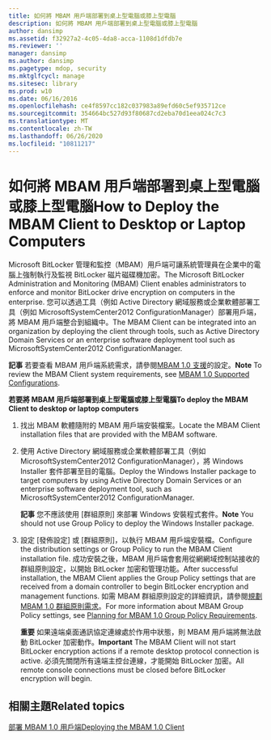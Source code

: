 ```yaml
---
title: 如何將 MBAM 用戶端部署到桌上型電腦或膝上型電腦
description: 如何將 MBAM 用戶端部署到桌上型電腦或膝上型電腦
author: dansimp
ms.assetid: f32927a2-4c05-4da8-acca-1108d1dfdb7e
ms.reviewer: ''
manager: dansimp
ms.author: dansimp
ms.pagetype: mdop, security
ms.mktglfcycl: manage
ms.sitesec: library
ms.prod: w10
ms.date: 06/16/2016
ms.openlocfilehash: ce4f8597cc182c037983a89efd60c5ef935712ce
ms.sourcegitcommit: 354664bc527d93f80687cd2eba70d1eea024c7c3
ms.translationtype: MT
ms.contentlocale: zh-TW
ms.lasthandoff: 06/26/2020
ms.locfileid: "10811217"
---
```

# <span data-ttu-id="c68ba-103">如何將 MBAM 用戶端部署到桌上型電腦或膝上型電腦</span><span class="sxs-lookup"><span data-stu-id="c68ba-103">How to Deploy the MBAM Client to Desktop or Laptop Computers</span></span>


<span data-ttu-id="c68ba-104">Microsoft BitLocker 管理和監控（MBAM）用戶端可讓系統管理員在企業中的電腦上強制執行及監視 BitLocker 磁片磁碟機加密。</span><span class="sxs-lookup"><span data-stu-id="c68ba-104">The Microsoft BitLocker Administration and Monitoring (MBAM) Client enables administrators to enforce and monitor BitLocker drive encryption on computers in the enterprise.</span></span> <span data-ttu-id="c68ba-105">您可以透過工具（例如 Active Directory 網域服務或企業軟體部署工具（例如 MicrosoftSystemCenter2012 ConfigurationManager）部署用戶端，將 MBAM 用戶端整合到組織中。</span><span class="sxs-lookup"><span data-stu-id="c68ba-105">The MBAM Client can be integrated into an organization by deploying the client through tools, such as Active Directory Domain Services or an enterprise software deployment tool such as MicrosoftSystemCenter2012 ConfigurationManager.</span></span>

<span data-ttu-id="c68ba-106">**記事** 若要查看 MBAM 用戶端系統需求，請參閱[MBAM 1.0 支援](mbam-10-supported-configurations.md)的設定。</span><span class="sxs-lookup"><span data-stu-id="c68ba-106">**Note** To review the MBAM Client system requirements, see [MBAM 1.0 Supported Configurations](mbam-10-supported-configurations.md).</span></span>

 

**<span data-ttu-id="c68ba-107">若要將 MBAM 用戶端部署到桌上型電腦或膝上型電腦</span><span class="sxs-lookup"><span data-stu-id="c68ba-107">To deploy the MBAM Client to desktop or laptop computers</span></span>**

1.  <span data-ttu-id="c68ba-108">找出 MBAM 軟體隨附的 MBAM 用戶端安裝檔案。</span><span class="sxs-lookup"><span data-stu-id="c68ba-108">Locate the MBAM Client installation files that are provided with the MBAM software.</span></span>

2.  <span data-ttu-id="c68ba-109">使用 Active Directory 網域服務或企業軟體部署工具（例如 MicrosoftSystemCenter2012 ConfigurationManager），將 Windows Installer 套件部署至目的電腦。</span><span class="sxs-lookup"><span data-stu-id="c68ba-109">Deploy the Windows Installer package to target computers by using Active Directory Domain Services or an enterprise software deployment tool, such as MicrosoftSystemCenter2012 ConfigurationManager.</span></span>

    <span data-ttu-id="c68ba-110">**記事** 您不應該使用 [群組原則] 來部署 Windows 安裝程式套件。</span><span class="sxs-lookup"><span data-stu-id="c68ba-110">**Note** You should not use Group Policy to deploy the Windows Installer package.</span></span>

     

3.  <span data-ttu-id="c68ba-111">設定 [發佈設定] 或 [群組原則]，以執行 MBAM 用戶端安裝檔。</span><span class="sxs-lookup"><span data-stu-id="c68ba-111">Configure the distribution settings or Group Policy to run the MBAM Client installation file.</span></span> <span data-ttu-id="c68ba-112">成功安裝之後，MBAM 用戶端會套用從網網域控制站接收的群組原則設定，以開始 BitLocker 加密和管理功能。</span><span class="sxs-lookup"><span data-stu-id="c68ba-112">After successful installation, the MBAM Client applies the Group Policy settings that are received from a domain controller to begin BitLocker encryption and management functions.</span></span> <span data-ttu-id="c68ba-113">如需 MBAM 群組原則設定的詳細資訊，請參閱[規劃 MBAM 1.0 群組原則需求](planning-for-mbam-10-group-policy-requirements.md)。</span><span class="sxs-lookup"><span data-stu-id="c68ba-113">For more information about MBAM Group Policy settings, see [Planning for MBAM 1.0 Group Policy Requirements](planning-for-mbam-10-group-policy-requirements.md).</span></span>

    <span data-ttu-id="c68ba-114">**重要** 如果遠端桌面通訊協定連線處於作用中狀態，則 MBAM 用戶端將無法啟動 BitLocker 加密動作。</span><span class="sxs-lookup"><span data-stu-id="c68ba-114">**Important** The MBAM Client will not start BitLocker encryption actions if a remote desktop protocol connection is active.</span></span> <span data-ttu-id="c68ba-115">必須先關閉所有遠端主控台連線，才能開始 BitLocker 加密。</span><span class="sxs-lookup"><span data-stu-id="c68ba-115">All remote console connections must be closed before BitLocker encryption will begin.</span></span>

     

## <span data-ttu-id="c68ba-116">相關主題</span><span class="sxs-lookup"><span data-stu-id="c68ba-116">Related topics</span></span>


[<span data-ttu-id="c68ba-117">部署 MBAM 1.0 用戶端</span><span class="sxs-lookup"><span data-stu-id="c68ba-117">Deploying the MBAM 1.0 Client</span></span>](deploying-the-mbam-10-client.md)

 

 





